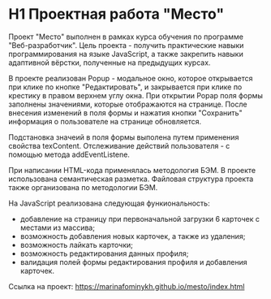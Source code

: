 # H1 Проектная работа "Место"


Проект "Место" выполнен в рамках курса обучения по программе "Веб-разработчик". Цель проекта - получить практические навыки программирования на языке JavaScript, а также закрепить навыки адаптивной вёрстки, полученные на предыдущих курсах.

В проекте реализован Popup - модальное окно, которое открывается при клике по кнопке "Редактировать", и закрывается при клике по крестику в правом верхнем углу окна. При открытии Popap поля формы заполнены значениями, которые отображаются на странице. После внесения изменений в поля формы и нажатия кнопки "Сохранить" информация о пользователе на странице обновляется.

Подстановка значеий в поля формы выполена путем применения свойства texContent. Отслеживание действий пользователя - с помощью метода addEventListene.

При написании HTML-кода применялась методология БЭМ. В проекте использована семантическая разметка. Файловая структура проекта также организована по методологии БЭМ.

На JavaScript реализована следующая функиональность:

- добавление на страницу при первоначальной загрузки 6 карточек с местами из массива;
- возможность добавления новых карточек, а также из удаления;
- возможность лайкать карточки;
- возможность редактирования данных профиля;
- валидация полей формы редактирования профиля и добавления карточек.

Ссылка на проект: https://marinafominykh.github.io/mesto/index.html